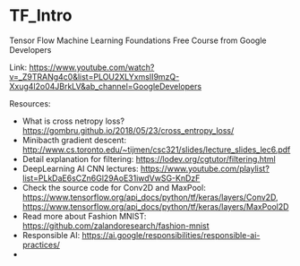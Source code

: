 # TF_Intro

Tensor Flow Machine Learning Foundations Free Course from Google Developers

Link: https://www.youtube.com/watch?v=_Z9TRANg4c0&list=PLOU2XLYxmsII9mzQ-Xxug4l2o04JBrkLV&ab_channel=GoogleDevelopers


Resources:

- What is cross netropy loss? https://gombru.github.io/2018/05/23/cross_entropy_loss/
- Minibacth gradient descent: http://www.cs.toronto.edu/~tijmen/csc321/slides/lecture_slides_lec6.pdf
- Detail explanation for filtering: https://lodev.org/cgtutor/filtering.html
- DeepLearning AI CNN lectures: https://www.youtube.com/playlist?list=PLkDaE6sCZn6Gl29AoE31iwdVwSG-KnDzF
- Check the source code for Conv2D and MaxPool: https://www.tensorflow.org/api_docs/python/tf/keras/layers/Conv2D, https://www.tensorflow.org/api_docs/python/tf/keras/layers/MaxPool2D
- Read more about Fashion MNIST: https://github.com/zalandoresearch/fashion-mnist
- Responsible AI: https://ai.google/responsibilities/responsible-ai-practices/
- 
